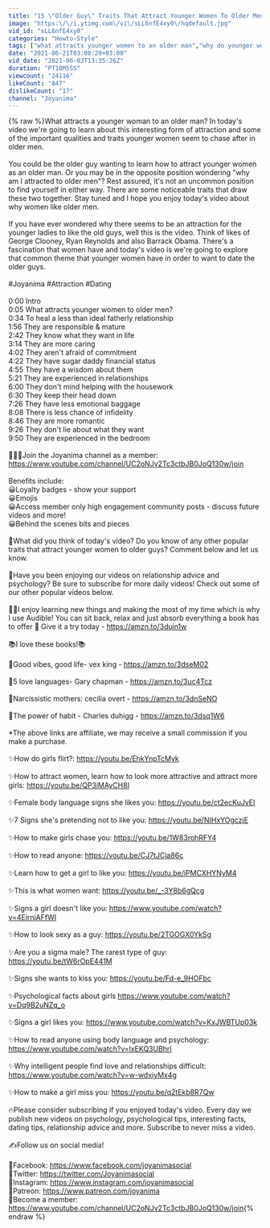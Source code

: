 ```yaml
---
title: "15 \"Older Guy\" Traits That Attract Younger Women To Older Men! Qualities Young Women Chase In A Man"
image: "https:\/\/i.ytimg.com\/vi\/sLL6nfE4xy0\/hqdefault.jpg"
vid_id: "sLL6nfE4xy0"
categories: "Howto-Style"
tags: ["what attracts younger women to an older man","why do younger women like older men","older men dating younger women"]
date: "2021-06-21T03:08:20+03:00"
vid_date: "2021-06-03T13:35:26Z"
duration: "PT10M55S"
viewcount: "24116"
likeCount: "847"
dislikeCount: "17"
channel: "Joyanima"
---
```

{% raw %}What attracts a younger woman to an older man? In today's video we're going to learn about this interesting form of attraction and some of the important qualities and traits younger women seem to chase after in older men. <br /><br />You could be the older guy wanting to learn how to attract younger women as an older man. Or you may be in the opposite position wondering &quot;why am I attracted to older men&quot;? Rest assured, it's not an uncommon position to find yourself in either way. There are some noticeable traits that draw these two together. Stay tuned and I hope you enjoy today's video about why women like older men. <br /><br />If you have ever wondered why there seems to be an attraction for the younger ladies to like the old guys, well this is the video. Think of likes of George Clooney, Ryan Reynolds and also Barrack Obama. There's a fascination that women have and today's video is we're going to explore that common theme that younger women have in order to want to date the older guys.<br /><br />#Joyanima #Attraction #Dating<br /><br />0:00 Intro<br />0:05 What attracts younger women to older men?<br />0:34 To heal a less than ideal fatherly relationship <br />1:56 They are responsible &amp; mature<br />2:42 They know what they want in life<br />3:14 They are more caring<br />4:02 They aren't afraid of commitment<br />4:22 They have sugar daddy financial status<br />4:55 They have a wisdom about them<br />5:21 They are experienced in relationships<br />6:00 They don't mind helping with the housework<br />6:30 They keep their head down<br />7:26 They have less emotional baggage<br />8:08 There is less chance of infidelity<br />8:46 They are more romantic<br />9:26 They don't lie about what they want<br />9:50 They are experienced in the bedroom<br /><br />🥰🥰🥰Join the Joyanima channel as a member: <a rel="nofollow" target="blank" href="https://www.youtube.com/channel/UC2oNJv2Tc3ctbJB0JoQ130w/join">https://www.youtube.com/channel/UC2oNJv2Tc3ctbJB0JoQ130w/join</a><br /><br />Benefits include:<br />😀Loyalty badges - show your support<br />😀Emojis<br />😀Access member only high engagement community posts - discuss future videos and more!<br />😀Behind the scenes bits and pieces<br /><br />💌What did you think of today's video? Do you know of any other popular traits that attract younger women to older guys? Comment below and let us know.<br /><br />🥰Have you been enjoying our videos on relationship advice and psychology? Be sure to subscribe for more daily videos! Check out some of our other popular videos below. <br /><br />👩‍🎓I enjoy learning new things and making the most of my time which is why I use Audible! You can sit back, relax and just absorb everything a book has to offer 🤗 Give it a try today - <a rel="nofollow" target="blank" href="https://amzn.to/3dujn1w">https://amzn.to/3dujn1w</a><br /><br />📚I love these books!📚 <br /><br />📗Good vibes, good life- vex king - <a rel="nofollow" target="blank" href="https://amzn.to/3dseM02">https://amzn.to/3dseM02</a><br /><br />📕5 love languages- Gary chapman - <a rel="nofollow" target="blank" href="https://amzn.to/3uc4Tcz">https://amzn.to/3uc4Tcz</a><br /><br />📒Narcissistic mothers: cecilia overt - <a rel="nofollow" target="blank" href="https://amzn.to/3dnSeNO">https://amzn.to/3dnSeNO</a><br /><br />📘The power of habit - Charles duhigg - <a rel="nofollow" target="blank" href="https://amzn.to/3dsq1W6">https://amzn.to/3dsq1W6</a><br /><br />*The above links are affiliate, we may receive a small commission if you make a purchase. <br /><br />✨How do girls flirt?: <a rel="nofollow" target="blank" href="https://youtu.be/EhkYnpTcMyk">https://youtu.be/EhkYnpTcMyk</a><br /><br />✨How to attract women, learn how to look more attractive and attract more girls: <a rel="nofollow" target="blank" href="https://youtu.be/QP3iMAyCH8I">https://youtu.be/QP3iMAyCH8I</a><br /><br />✨Female body language signs she likes you: <a rel="nofollow" target="blank" href="https://youtu.be/ct2ecKuJvEI">https://youtu.be/ct2ecKuJvEI</a><br /><br />✨7 Signs she's pretending not to like you: <a rel="nofollow" target="blank" href="https://youtu.be/NIHxYOgczjE">https://youtu.be/NIHxYOgczjE</a><br /><br />✨How to make girls chase you: <a rel="nofollow" target="blank" href="https://youtu.be/1W83rohRFY4">https://youtu.be/1W83rohRFY4</a><br /><br />✨How to read anyone: <a rel="nofollow" target="blank" href="https://youtu.be/CJ7tJCja86c">https://youtu.be/CJ7tJCja86c</a><br /><br />✨Learn how to get a girl to like you: <a rel="nofollow" target="blank" href="https://youtu.be/iPMCXHYNyM4">https://youtu.be/iPMCXHYNyM4</a><br /><br />✨This is what women want: <a rel="nofollow" target="blank" href="https://youtu.be/_-3Y8b6gQcg">https://youtu.be/_-3Y8b6gQcg</a><br /><br />✨Signs a girl doesn't like you: <a rel="nofollow" target="blank" href="https://www.youtube.com/watch?v=4EirnjAFfWI">https://www.youtube.com/watch?v=4EirnjAFfWI</a><br /><br />✨How to look sexy as a guy: <a rel="nofollow" target="blank" href="https://youtu.be/2TGOGX0YkSg">https://youtu.be/2TGOGX0YkSg</a><br /><br />✨Are you a sigma male? The rarest type of guy: <a rel="nofollow" target="blank" href="https://youtu.be/tW6rOpE441M">https://youtu.be/tW6rOpE441M</a><br /><br />✨Signs she wants to kiss you: <a rel="nofollow" target="blank" href="https://youtu.be/Fd-e_9HOFbc">https://youtu.be/Fd-e_9HOFbc</a><br /><br />✨Psychological facts about girls <a rel="nofollow" target="blank" href="https://www.youtube.com/watch?v=Dq9B2uNZq_o">https://www.youtube.com/watch?v=Dq9B2uNZq_o</a><br /><br />✨Signs a girl likes you: <a rel="nofollow" target="blank" href="https://www.youtube.com/watch?v=KxJWBTUp03k">https://www.youtube.com/watch?v=KxJWBTUp03k</a><br /><br />✨How to read anyone using body language and psychology: <a rel="nofollow" target="blank" href="https://www.youtube.com/watch?v=lxEKQ3UBhrI">https://www.youtube.com/watch?v=lxEKQ3UBhrI</a><br /><br />✨Why intelligent people find love and relationships difficult: <a rel="nofollow" target="blank" href="https://www.youtube.com/watch?v=w-wdxiyMx4g">https://www.youtube.com/watch?v=w-wdxiyMx4g</a><br /><br />✨How to make a girl miss you: <a rel="nofollow" target="blank" href="https://youtu.be/q2tEkb8R7Qw">https://youtu.be/q2tEkb8R7Qw</a><br /><br />🔥Please consider subscribing if you enjoyed today's video. Every day we publish new videos on psychology, psychological tips, interesting facts, dating tips, relationship advice and more. Subscribe to never miss a video.<br /><br />✍️Follow us on social media! <br /><br />👋Facebook: <a rel="nofollow" target="blank" href="https://www.facebook.com/joyanimasocial">https://www.facebook.com/joyanimasocial</a><br />👋Twitter: <a rel="nofollow" target="blank" href="https://twitter.com/Joyanimasocial">https://twitter.com/Joyanimasocial</a><br />👋Instagram: <a rel="nofollow" target="blank" href="https://www.instagram.com/joyanimasocial">https://www.instagram.com/joyanimasocial</a><br />🌷Patreon: <a rel="nofollow" target="blank" href="https://www.patreon.com/joyanima">https://www.patreon.com/joyanima</a><br />💐Become a member: <a rel="nofollow" target="blank" href="https://www.youtube.com/channel/UC2oNJv2Tc3ctbJB0JoQ130w/join">https://www.youtube.com/channel/UC2oNJv2Tc3ctbJB0JoQ130w/join</a>{% endraw %}
